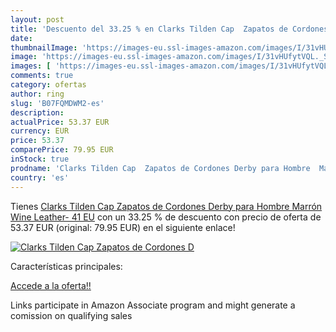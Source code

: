 ```yaml
---
layout: post
title: 'Descuento del 33.25 % en Clarks Tilden Cap  Zapatos de Cordones D'
date: 
thumbnailImage: 'https://images-eu.ssl-images-amazon.com/images/I/31vHUfytVQL._SL200_.jpg'
image: 'https://images-eu.ssl-images-amazon.com/images/I/31vHUfytVQL._SL200_.jpg'
images: [ 'https://images-eu.ssl-images-amazon.com/images/I/31vHUfytVQL._SL200_.jpg' ]
comments: true
category: ofertas
author: ring
slug: 'B07FQMDWM2-es'
description:
actualPrice: 53.37 EUR
currency: EUR
price: 53.37
comparePrice: 79.95 EUR
inStock: true
prodname: 'Clarks Tilden Cap  Zapatos de Cordones Derby para Hombre  Marrón  Wine Leather-   41 EU'
country: 'es'
---
```


Tienes [Clarks Tilden Cap  Zapatos de Cordones Derby para Hombre  Marrón  Wine Leather-   41 EU](https://www.amazon.es/dp/B07FQMDWM2/?tag=tolees-21) con un 33.25 % de descuento con precio de oferta de 53.37 EUR (original: 79.95 EUR) en el siguiente enlace!

[![Clarks Tilden Cap  Zapatos de Cordones D](https://images-eu.ssl-images-amazon.com/images/I/31vHUfytVQL._SL200_.jpg)](https://www.amazon.es/dp/B07FQMDWM2/?tag=tolees-21)

Características principales:


[Accede a la oferta!!](https://www.amazon.es/dp/B07FQMDWM2/?tag=tolees-21)

Links participate in Amazon Associate program and might generate a comission on qualifying sales


